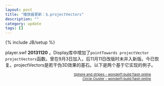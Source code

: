 ```yaml
---
layout: post
title: "播放器更新：$.projectVectors"
description: ""
category: update
tags: []
---
```

{% include JB/setup %}

player.swf **20131120** 。Display库中增加了`pointTowards projectVector projectVectors`函数。曾在9月3日加入，后11月11日改版时未并入新版。今已恢复。projectVectors是若干伪3D效果的基石。以下是两个基于它实现的例子。

<!-- break -->

<script type="text/javascript" src="http://wonderfl.net/blogparts/oZIz/js"> </script>

<p class="ttlBpWonderfl" style="width: 465px; margin: 0; text-align: right; font-size: 11px;"><a href="http://wonderfl.net/c/oZIz" title="Sphere and stripes">Sphere and stripes - wonderfl build flash online</a></p>

<script type="text/javascript" src="http://wonderfl.net/blogparts/t8Nn/js"> </script>

<p class="ttlBpWonderfl" style="width: 465px; margin: 0; text-align: right; font-size: 11px;"><a href="http://wonderfl.net/c/t8Nn" title="Circle Cluster">Circle Cluster - wonderfl build flash online</a></p>
